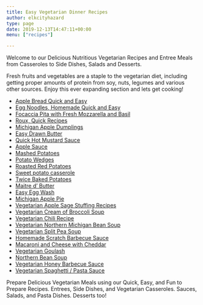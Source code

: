 ```yaml
---
title: Easy Vegetarian Dinner Recipes
author: elkcityhazard
type: page
date: 2019-12-13T14:47:11+00:00
menu: ["recipes"]

---
```

Welcome to our Delicious Nutritious Vegetarian Recipes and Entree Meals from Casseroles to Side Dishes, Salads and Desserts.

Fresh fruits and vegetables are a staple to the vegetarian diet, including getting proper amounts of protein from soy, nuts, legumes and various other sources. Enjoy this ever expanding section and lets get cooking!

  * [Apple Bread Quick and Easy][1]
  * [Egg Noodles, Homemade Quick and Easy][2]
  * [Focaccia Pita with Fresh Mozzarella and Basil][3]
  * [Roux, Quick Recipes][4]
  * [Michigan Apple Dumplings][5]
  * [Easy Drawn Butter][6]
  * [Quick Hot Mustard Sauce][7]
  * [Apple Sauce][8]
  * [Mashed Potatoes][9]
  * [Potato Wedges][10]
  * [Roasted Red Potatoes][11]
  * [Sweet potato casserole][12]
  * [Twice Baked Potatoes][13]
  * [Maitre d&#8217; Butter][14]
  * [Easy Egg Wash][15]
  * [Michigan Apple Pie][16]
  * [Vegetarian Apple Sage Stuffing Recipes][17]
  * [Vegetarian Cream of Broccoli Soup][18]
  * [Vegetarian Chili Recipe][19]
  * [Vegetarian Northern Michigan Bean Soup][20]
  * [Vegetarian Split Pea Soup][21]
  * [Homemade Scratch Barbecue Sauce][22]
  * [Macaroni and Cheese with Cheddar][23]
  * [Vegetarian Goulash][24]
  * [Northern Bean Soup][20]
  * [Vegetarian Honey Barbecue Sauce][25]
  * [Vegetarian Spaghetti / Pasta Sauce][26]

Prepare Delicious Vegetarian Meals using our Quick, Easy, and Fun to Prepare Recipes. Entrees, Side Dishes, and Vegetarian Casseroles. Sauces, Salads, and Pasta Dishes. Desserts too!

 [1]: /wordpress/index.php/easy-breakfast-recipes/apple-bread/
 [2]: /wordpress/index.php/chef-franks-seasoning-recipes/quick-and-easy-egg-noodle-recipe/
 [3]: /wordpress/index.php/appetizers/focaccia-pizza-vegetarian-pita-bread-and-fresh-mozzarella/
 [4]: /wordpress/index.php/easy-vegetarian-dinner-recipes/how-to-make-roux/
 [5]: /wordpress/index.php/easy-vegetarian-dinner-recipes/easy-apple-dumplings/
 [6]: /wordpress/index.php/appetizers/easy-drawn-butter-clarified-butter-recipe/
 [7]: /wordpress/index.php/appetizers/hot-mustard-sauce-recipe/
 [8]: /wordpress/index.php/recipes-for-special-occasions-and-events/michigan-apple-sauce/
 [9]: /wordpress/index.php/recipes-for-special-occasions-and-events/homemade-mashed-potatoes-recipe/
 [10]: /wordpress/index.php/chef-franks-seasoning-recipes/simple-and-tasty-potato-wedges/
 [11]: /wordpress/index.php/recipes-for-special-occasions-and-events/roasted-red-potatoes-recipe/
 [12]: /wordpress/index.php/recipes-for-special-occasions-and-events/healthy-sweet-potato-casserole/
 [13]: /wordpress/index.php/recipes-for-special-occasions-and-events/easy-twice-baked-potato/
 [14]: /wordpress/index.php/grilling-cookouts-and-barbecues/maitre-d-butter/
 [15]: /wordpress/index.php/easy-vegetarian-dinner-recipes/how-to-make-an-egg-wash/
 [16]: /wordpress/index.php/easy-vegetarian-dinner-recipes/easy-apple-pie/
 [17]: /wordpress/index.php/recipes-for-special-occasions-and-events/michigan-apple-sage-stuffing/
 [18]: /wordpress/index.php/easy-vegetarian-dinner-recipes/cream-of-broccoli-soup-recipe/
 [19]: /wordpress/index.php/easy-vegetarian-dinner-recipes/vegetarian-chili-recipe/
 [20]: /wordpress/index.php/easy-vegetarian-dinner-recipes/vegetarian-northern-michigan-bean-soup/
 [21]: /wordpress/index.php/easy-vegetarian-dinner-recipes/vegetarian-split-pea-soup/
 [22]: /wordpress/index.php/appetizers/homemade-barbecue-sauce-recipe-with-red-wine/
 [23]: /wordpress/index.php/institutional-recipes-for-200/macaroni-and-cheese-recipe-for-200/
 [24]: /wordpress/index.php/chef-franks-seasoning-recipes/simple-vegetarian-goulash/
 [25]: /wordpress/index.php/chef-franks-seasoning-recipes/vegetarian-honey-barbecue-sauce/
 [26]: /wordpress/index.php/easy-vegetarian-dinner-recipes/vegetarian-spaghetti-recipe/